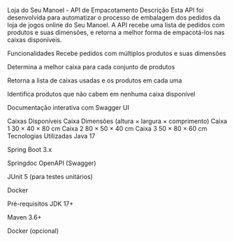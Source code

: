Loja do Seu Manoel - API de Empacotamento
Descrição
Esta API foi desenvolvida para automatizar o processo de embalagem dos pedidos da loja de jogos online do Seu Manoel. A API recebe uma lista de pedidos com produtos e suas dimensões, e retorna a melhor forma de empacotá-los nas caixas disponíveis.

Funcionalidades
Recebe pedidos com múltiplos produtos e suas dimensões

Determina a melhor caixa para cada conjunto de produtos

Retorna a lista de caixas usadas e os produtos em cada uma

Identifica produtos que não cabem em nenhuma caixa disponível

Documentação interativa com Swagger UI

Caixas Disponíveis
Caixa	Dimensões (altura × largura × comprimento)
Caixa 1	30 × 40 × 80 cm
Caixa 2	80 × 50 × 40 cm
Caixa 3	50 × 80 × 60 cm
Tecnologias Utilizadas
Java 17

Spring Boot 3.x

Springdoc OpenAPI (Swagger)

JUnit 5 (para testes unitários)

Docker

Pré-requisitos
JDK 17+

Maven 3.6+

Docker (opcional)